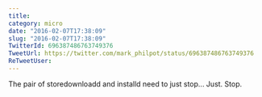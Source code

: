 ```yaml
---
title: 
category: micro
date: "2016-02-07T17:38:09"
slug: "2016-02-07T17:38:09"
TwitterId: 696387486763749376
TweetUrl: https://twitter.com/mark_philpot/status/696387486763749376
ReTweetUser: 
---
```


The pair of storedownloadd and installd need to just stop... Just. Stop.